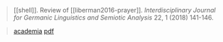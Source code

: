 > [[shell]]. Review of [[liberman2016-prayer]]. *Interdisciplinary Journal for Germanic Linguistics and Semiotic Analysis* 22, 1 (2018) 141-146.

> [academia](https://www.academia.edu/37795158/Review-article-of-Anatoly-Liberman-In-Prayer-and-Laughter-Essays-on-Medieval-Scandinavian-and-Germanic-Mythology-Literature-and-Culture)
> [pdf](a/s-shell2018.pdf)